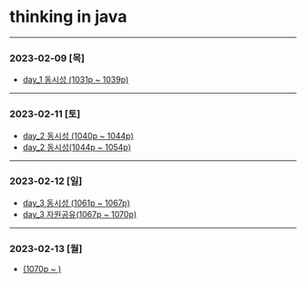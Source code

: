 # thinking in java
* * *

### 2023-02-09 [목]
- [day_1 동시성 (1031p ~ 1039p)](https://github.com/xxx-sj/Today_I_Learned/blob/master/java/books/thinking_in_java/day_1/ch21.%EB%8F%99%EC%8B%9C%EC%84%B1.md)
* * *
### 2023-02-11 [토]
- [day_2 동시성 (1040p ~ 1044p)](https://github.com/xxx-sj/Today_I_Learned/blob/master/java/books/thinking_in_java/day_2/ch21.%EB%8F%99%EC%8B%9C%EC%84%B1.md)
- [day_2 동시성(1044p ~ 1054p)](https://github.com/xxx-sj/Today_I_Learned/blob/master/java/books/thinking_in_java/day_2/ch21.%EB%8F%99%EC%8B%9C%EC%84%B12.md)
* * * 
### 2023-02-12 [일]
- [day_3 동시성 (1061p ~ 1067p)](https://github.com/xxx-sj/Today_I_Learned/blob/master/java/books/thinking_in_java/day_3/ch21.동시성.md)
- [day_3 자원공유(1067p ~ 1070p)](https://github.com/xxx-sj/Today_I_Learned/blob/master/java/books/thinking_in_java/day_3/ch21.%EC%9E%90%EC%9B%90%EA%B3%B5%EC%9C%A0.md)
* * * 
### 2023-02-13 [월]
- [(1070p ~ )]()
